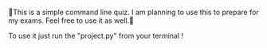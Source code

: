 🐍This is a simple command line quiz. I am planning to use this to prepare for my exams.
Feel free to use it as well.🐍

To use it just run the "project.py" from your terminal !
